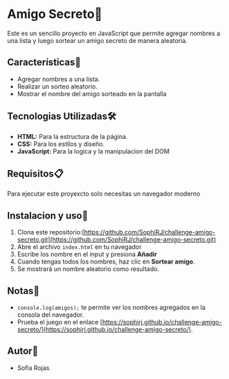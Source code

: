 # Amigo Secreto🎉
Este es un sencillo proyecto en JavaScript que permite agregar nombres a una lista y luego sortear un amigo secreto de manera aleatoria.

## Características🚀
- Agregar nombres a una lista.
- Realizar un sorteo aleatorio.
- Mostrar el nombre del amigo sorteado en la pantalla

## Tecnologias Utilizadas🛠️
- **HTML:** Para la estructura de la página.
- **CSS:** Para los estilos y diseño.
- **JavaScript:** Para la logica y la manipulacion del DOM

## Requisitos📋
Para ejecutar este proyexcto solo necesitas un navegador moderno

## Instalacion y uso🔧
1. Clona este repositorio:[https://github.com/SophiRJ/challenge-amigo-secreto.git](https://github.com/SophiRJ/challenge-amigo-secreto.git)
2. Abre el archivo `index.html` en tu navegador
3. Escribe los nombre en el input y presiona **Añadir**
4. Cuando tengas todos los nombres, haz clic en **Sortear amigo**.
5. Se mostrará un nombre aleatorio como resultado.

## Notas📝 
- `console.log(amigos);` te permite ver los nombres agregados en la consola del navegador.
- Prueba el juego en el enlace [https://sophirj.github.io/challenge-amigo-secreto/](https://sophirj.github.io/challenge-amigo-secreto/).
## Autor📌
- Sofia Rojas

